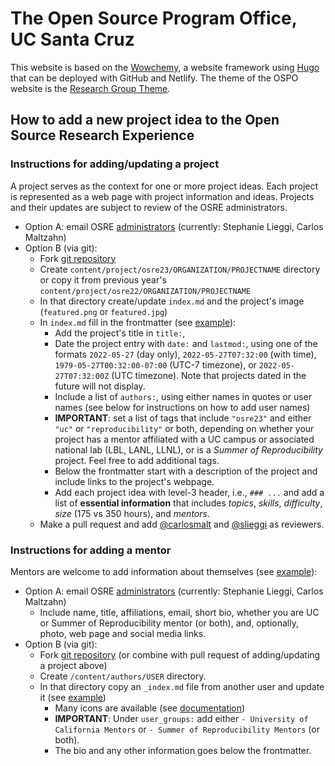 # The Open Source Program Office, UC Santa Cruz

This website is based on the [Wowchemy](https://wowchemy.com), a website framework using [Hugo](https://github.com/gohugoio/hugo) that can be deployed with GitHub and Netlify. The theme of the OSPO website is the [Research Group Theme](https://research-group.netlify.app/).

## How to add a new project idea to the Open Source Research Experience

### Instructions for adding/updating a project

A project serves as the context for one or more project ideas. Each project is represented as a web page with project information and ideas. Projects and their updates are subject to review of the OSRE administrators. 

- Option A: email OSRE [administrators](mailto:slieggi@ucsc.edu) (currently: Stephanie Lieggi, Carlos Maltzahn)
- Option B (via git):
  - Fork [git repository](https://github.com/carlosmalt/ucsc-ospo)
  - Create `content/project/osre23/ORGANIZATION/PROJECTNAME` directory or copy it from previous year's `content/project/osre22/ORGANIZATION/PROJECTNAME`
  - In that directory create/update `index.md` and the project's image (`featured.png` or `featured.jpg`) 
  - In `index.md` fill in the frontmatter (see [example](https://raw.githubusercontent.com/carlosmalt/ucsc-ospo/main/content/project/osre22/ucsc/polyphorm/index.md)):
    - Add the project's title in `title:`, 
    - Date the project entry with `date:` and `lastmod:`, using one of the formats `2022-05-27` (day only), `2022-05-27T07:32:00` (with time), `1979-05-27T00:32:00-07:00` (UTC-7 timezone), or `2022-05-27T07:32:00Z` (UTC timezone). Note that projects dated in the future will not display.
    - Include a list of `authors:`, using either names in quotes or user names (see below for instructions on how to add user names)
    - **IMPORTANT**: set a list of tags that include `"osre23"` and either `"uc"` or `"reproducibility"` or both, depending on whether your project has a mentor affiliated with a UC campus or associated national lab (LBL, LANL, LLNL), or is a _Summer of Reproducibility_ project. Feel free to add additional tags.
    - Below the frontmatter start with a description of the project and include links to the project's webpage. 
    - Add each project idea with level-3 header, i.e., `### ...` and add a list of **essential information** that includes *topics*, *skills*, *difficulty*, *size* (175 vs 350 hours), and *mentors*.
  - Make a pull request and add [@carlosmalt](https://github.com/carlosmalt) and [@slieggi](https://github.com/slieggi) as reviewers.
  
### Instructions for adding a mentor

Mentors are welcome to add information about themselves (see [example](https://ospo.ucsc.edu/author/stephanie-lieggi/)): 
- Option A: email OSRE [administrators](mailto:slieggi@ucsc.edu) (currently: Stephanie Lieggi, Carlos Maltzahn)
  - Include name, title, affiliations, email, short bio, whether you are UC or Summer of Reproducibility mentor (or both), and, optionally, photo, web page and social media links.
- Option B (via git): 
  - Fork [git repository](https://github.com/carlosmalt/ucsc-ospo) (or combine with pull request of adding/updating a project above)
  - Create `/content/authors/USER` directory.
  - In that directory copy an `_index.md` file from another user and update it (see [example](https://raw.githubusercontent.com/carlosmalt/ucsc-ospo/main/content/authors/slieggi/_index.md))
    - Many icons are available (see [documentation](https://wowchemy.com/docs/getting-started/page-builder/#icons))
    - **IMPORTANT**: Under `user_groups:` add either `- University of California Mentors` or `- Summer of Reproducibility Mentors` (or both).
    - The bio and any other information goes below the frontmatter.

